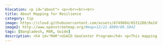 ```yaml
---
hlocation: <p id="about"> <p><br><br><br>
title: About Mapping for Resilience
category: tip
image: https://cloud.githubusercontent.com/assets/6749884/6531288/0e2475de-c406-11e4-8532-90bb1cfae763.JPG
image2: http://www.openstreetmap.org/#map=12/22.8099/89.5042
tags: [Bangladesh, M4R, Guide]
description: <h4 id="M4R">USAID GeoCenter Program</h4> <p>This mapping project directly supports agricultural programs in Bangladesh.</p> <p>As the lead foreign assistance agency for the US Government, the US Agency for International Development (USAID) implements programs to address food insecurity around the world. In Bangladesh, these programs are part of a whole-of-government initiative known as “Feed the Future.” USG agencies that contribute to the Feed the Future initiative work hand-in-hand with partner countries to develop their agriculture sectors, break the cycle of poverty and hunger, and promote prosperity and stability. The goal of Feed the Future is to reduce the prevalence of poverty and of stunted children by 20 percent in countries where the program is active.</p> <p>Data created from this mapping effort will be used by USAID and its partners who are working with rural farming villages in Bangladesh. It is intended to help communities in the Khulna District improve land management and increase agricultural production. </p>
---
```


